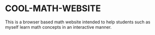 # COOL-MATH-WEBSITE
This is a browser based math website intended to help students such as myself learn math concepts in an interactive manner.
